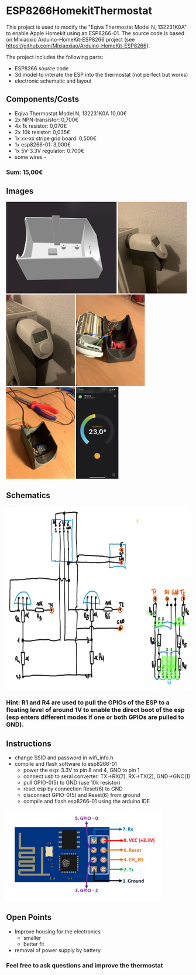 # ESP8266HomekitThermostat

This project is used to modify the "Eqiva Thermostat Model N, 132231K0A" to enable Apple Homekit using an ESP8266-01.
The source code is based on Mixiaoxio Arduino-HomeKit-ESP8266 project (see https://github.com/Mixiaoxiao/Arduino-HomeKit-ESP8266).

The project includes the following parts:
  - ESP8266 source code
  - 3d model to interate the ESP into the thermostat (not perfect but works)
  - electronic schematic and layout
  
## Components/Costs
  - Eqiva Thermostat Model N, 132231K0A   10,00€
  - 2x NPN-transistor:                    0,700€
  - 4x 1k resistor:                       0,070€
  - 2x 10k resistor:                      0,035€
  - 1x xx-xx stripe grid board:           0,500€
  - 1x esp8266-01:                        3,000€
  - 1x 5V-3.3V regulator:                 0.700€
  - some wires                            -
### Sum:                                    15,00€
  
## Images
 <div class="row">
  <div class="column">
    <img src="https://github.com/TobiasNiggemeyer/ESP8266HomekitThermostat/blob/main/electronicHousing/electronicHousing.png" height="250">
    <img src="https://github.com/TobiasNiggemeyer/ESP8266HomekitThermostat/blob/main/electronicHousing/mountedThermostat_0.jpg" height="250">
    <img src="https://github.com/TobiasNiggemeyer/ESP8266HomekitThermostat/blob/main/electronicHousing/mountedThermostat_1.jpg" height="250">
    <img src="https://github.com/TobiasNiggemeyer/ESP8266HomekitThermostat/blob/main/electronicHousing/openHousing_0.jpg" height="250">
    <img src="https://github.com/TobiasNiggemeyer/ESP8266HomekitThermostat/blob/main/electronicHousing/openHousing_1.jpg" height="250">
    <img src="https://github.com/TobiasNiggemeyer/ESP8266HomekitThermostat/blob/main/electronicHousing/Homekit.jpeg" height="250">
  </div>
</div> 


## Schematics
<img src="https://github.com/TobiasNiggemeyer/ESP8266HomekitThermostat/blob/main/electronicHousing/schematics.png" height="500" class="center">

### Hint: R1 and R4 are used to pull the GPIOs of the ESP to a floating level of around 1V to enable the direct boot of the esp (esp enters different modes if one or both GPIOs are pulled to GND).


## Instructions

- change SSID and password in wifi_info.h
- compile and flash software to esp8266-01
  - power the esp: 3.3V to pin 8 and 4, GND to pin 1
  - connect usb to seral converter: TX->RX(7), RX->TX(2), GND->GNC(1)
  - pull GPIO-0(5) to GND (use 10k resistor)
  - reset esp by connection Reset(6) to GND
  - disconnect GPIO-0(5) and Reset(6) from ground
  - compile and flash esp8266-01 using the arduino IDE
<img src="https://github.com/TobiasNiggemeyer/ESP8266HomekitThermostat/blob/main/electronicHousing/esp8266Pinout.png" height="250" height="250"> 


## Open Points

- Improve housing for the electronics
  - smaller
  - better fit
- removal of power supply by battery 

### Feel free to ask questions and improve the thermostat
